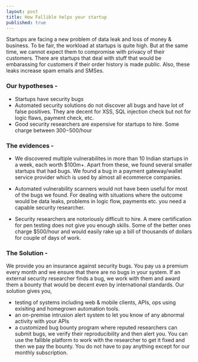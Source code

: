 ```yaml
---
layout: post
title: How Fallible helps your startup
published: true
---
```




Startups are facing a new problem of data leak and loss of money & business. To be fair, the workload at startups is quite high. But at the same time, we cannot expect them to compromise with privacy of their customers. There are startups that deal with stuff that would be embarassing for customers if their order history is made public. Also, these leaks increase spam emails and SMSes.


### Our hypotheses -

- Startups have security bugs
- Automated security solutions do not discover all bugs and have lot of false positives. They are decent for XSS, SQL injection check but not for logic flaws, payment check, etc.
- Good security researchers are expensive for startups to hire. Some charge between $300-$500/hour


### The evidences -

- We discovered multiple vulnerabilites in more than 10 Indian startups in a week, each worth $100m+. Apart from these, we found several smaller startups that had bugs. We found a bug in a payment gateway/wallet service provider which is used by almost all ecommerce companies.

- Automated vulnerability scanners would not have been useful for most of the bugs we found. For dealing with situations where the outcome would be data leaks, problems in logic flow, payments etc. you need a capable security researcher.

- Security researchers are notoriously difficult to hire. A mere certification for pen testing does not give you enough skills. Some of the better ones charge $500/hour and would easily rake up a bill of thousands of dollars for couple of days of work.


### The Solution -

We provide you an insurance against security bugs. You pay us a premium every month and we ensure that there are no bugs in your system. If an external security researcher finds a bug, we work with them and award them a bounty that would be decent even by international standards. Our solution gives you,

 - testing of systems including web & mobile clients, APIs, ops using exisiting and homegrown automation tools.
 - an on-premise intrusion alert system to let you know of any abnormal activity with your APIs
 - a customized bug bounty program where reputed researchers can submit bugs, we verify their reproducibility and then alert you. You can use the fallible platform to work with the researcher to get it fixed and then we pay the bounty. You do not have to pay anything except for our monthly subscription.
